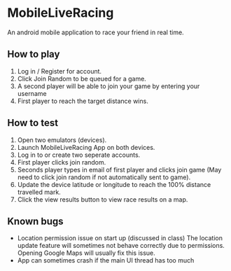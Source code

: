 # MobileLiveRacing
An android mobile application to race your friend in real time.

## How to play
1. Log in / Register for account.
2. Click Join Random to be queued for a game.
3. A second player will be able to join your game by entering your username
4. First player to reach the target distance wins.

## How to test
1. Open two emulators (devices).
2. Launch MobileLiveRacing App on both devices.
3. Log in to or create two seperate accounts.
4. First player clicks join random.
5. Seconds player types in email of first player and clicks join game (May need to click join random if not automatically sent to game).
6. Update the device latitude or longitude to reach the 100% distance travelled mark.
7. Click the view results button to view race results on a map.

## Known bugs
- Location permission issue on start up (discussed in class)
The location update feature will sometimes not behave correctly due to permissions. Opening Google Maps will usually fix this issue.
- App can sometimes crash if the main UI thread has too much
